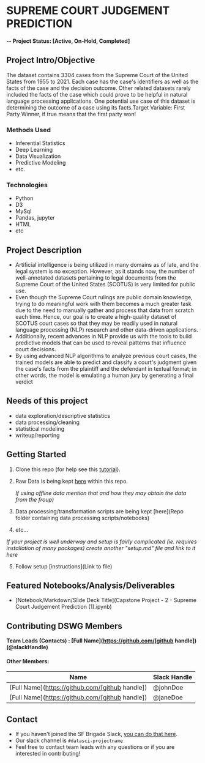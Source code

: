 # SUPREME COURT JUDGEMENT PREDICTION


#### -- Project Status: [Active, On-Hold, Completed]

## Project Intro/Objective
The dataset contains 3304 cases from the Supreme Court of the United States from 1955 to 2021. Each case has the case's identifiers as well as the facts of the case and the decision outcome. Other related datasets rarely included the facts of the case which could prove to be helpful in natural language processing applications. One potential use case of this dataset is determining the outcome of a case using its facts.Target Variable: First Party Winner, if true means that the first party won!

### Methods Used
* Inferential Statistics
* Deep Learning
* Data Visualization
* Predictive Modeling
* etc.

### Technologies
* Python
* D3
*  MySql
* Pandas, jupyter
* HTML
* etc 

## Project Description
* Artificial intelligence is being utilized in many domains as of late, and the legal system is no exception. However, as it stands now, the number of well-annotated datasets pertaining to legal documents from the Supreme Court of the United States (SCOTUS) is very limited for public use.
* Even though the Supreme Court rulings are public domain knowledge, trying to do meaningful work with them becomes a much greater task due to the need to manually gather and process that data from scratch each time. Hence, our goal is to create a high-quality dataset of SCOTUS court cases so that they may be readily used in natural language processing (NLP) research and other data-driven applications.
* Additionally, recent advances in NLP provide us with the tools to build predictive models that can be used to reveal patterns that influence court decisions.
* By using advanced NLP algorithms to analyze previous court cases, the trained models are able to predict and classify a court's judgment given the case's facts from the plaintiff and the defendant in textual format; in other words, the model is emulating a human jury by generating a final verdict

## Needs of this project

- data exploration/descriptive statistics
- data processing/cleaning
- statistical modeling
- writeup/reporting


## Getting Started

1. Clone this repo (for help see this [tutorial](https://help.github.com/articles/cloning-a-repository/)).
2. Raw Data is being kept [here](rawdata/justice.csv) within this repo.

    *If using offline data mention that and how they may obtain the data from the froup)*
    
3. Data processing/transformation scripts are being kept [here](Repo folder containing data processing scripts/notebooks)
4. etc...

*If your project is well underway and setup is fairly complicated (ie. requires installation of many packages) create another "setup.md" file and link to it here*  

5. Follow setup [instructions](Link to file)

## Featured Notebooks/Analysis/Deliverables
* [Notebook/Markdown/Slide Deck Title](Capstone Project - 2 - Supreme Court Judgement Prediction  (1).ipynb)


## Contributing DSWG Members

**Team Leads (Contacts) : [Full Name](https://github.com/[github handle])(@slackHandle)**

#### Other Members:

|Name     |  Slack Handle   | 
|---------|-----------------|
|[Full Name](https://github.com/[github handle])| @johnDoe        |
|[Full Name](https://github.com/[github handle]) |     @janeDoe    |

## Contact
* If you haven't joined the SF Brigade Slack, [you can do that here](http://c4sf.me/slack).  
* Our slack channel is `#datasci-projectname`
* Feel free to contact team leads with any questions or if you are interested in contributing!

